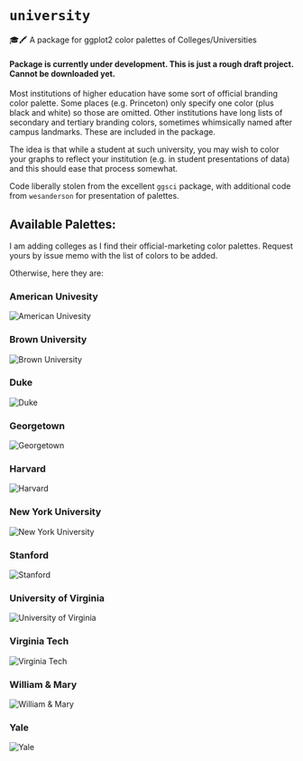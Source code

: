 # `university`
🎓🖍️ A package for ggplot2 color palettes of Colleges/Universities

#### Package is currently under development. This is just a rough draft project. Cannot be downloaded yet. 

Most institutions of higher education have some sort of official branding color palette. Some places (e.g. Princeton) only specify one color (plus black and white) so those are omitted. Other institutions have long lists of secondary and tertiary branding colors, sometimes whimsically named after campus landmarks. These are included in the package. 

The idea is that while a student at such university, you may wish to color your graphs to reflect your institution (e.g. in student presentations of data) and this should ease that process somewhat. 

Code liberally stolen from the excellent `ggsci` package, with additional code from `wesanderson` for presentation of palettes. 


## Available Palettes:
I am adding colleges as I find their official-marketing color palettes. Request yours by issue memo with the list of colors to be added. 

Otherwise, here they are:

### American Univesity
![American Univesity](https://github.com/McCartneyAC/university/blob/master/images/american.png?raw=true)
### Brown University
![Brown University](https://github.com/McCartneyAC/university/blob/master/images/brownu.png?raw=true)
### Duke
![Duke](https://github.com/McCartneyAC/university/blob/master/images/duke.png?raw=true)
### Georgetown
![Georgetown](https://github.com/McCartneyAC/university/blob/master/images/georgetown.png?raw=true)
### Harvard
![Harvard](https://github.com/McCartneyAC/university/blob/master/images/harvard.png?raw=true)
### New York University
![New York University](https://github.com/McCartneyAC/university/blob/master/images/nyu.png?raw=true)
### Stanford
![Stanford](https://github.com/McCartneyAC/university/blob/master/images/stanford.png?raw=true)
### University of Virginia
![University of Virginia](https://github.com/McCartneyAC/university/blob/master/images/uva.png?raw=true)
### Virginia Tech
![Virginia Tech](https://github.com/McCartneyAC/university/blob/master/images/vatech.png?raw=true)
### William & Mary
![William & Mary](https://github.com/McCartneyAC/university/blob/master/images/wm.png?raw=true)
### Yale
![Yale](https://github.com/McCartneyAC/university/blob/master/images/yale.png?raw=true)
